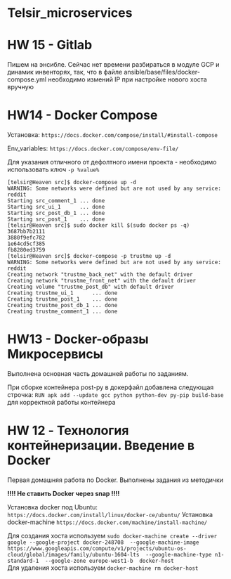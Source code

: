 # Telsir_microservices
# HW 15 - Gitlab

Пишем на энсибле. Сейчас нет времени разбираться в модуле GCP и динамик инвенторях, так, что в файле ansible/base/files/docker-compose.yml необходимо измений IP при настройке нового хоста вручную 


# HW14 - Docker Compose

Установка: `https://docs.docker.com/compose/install/#install-compose`

Env_variables: `https://docs.docker.com/compose/env-file/`

Для указания отличного от дефолтного имени проекта - необходимо использовать ключ `-p %value%`

    [telsir@Heaven src]$ docker-compose up -d
    WARNING: Some networks were defined but are not used by any service: reddit
    Starting src_comment_1 ... done
    Starting src_ui_1      ... done
    Starting src_post_db_1 ... done
    Starting src_post_1    ... done
    [telsir@Heaven src]$ sudo docker kill $(sudo docker ps -q)
    3687bb7b2111
    3880f9efc782
    1e64cd5cf385
    fb8280ed3759
    [telsir@Heaven src]$ docker-compose -p trustme up -d
    WARNING: Some networks were defined but are not used by any service: reddit
    Creating network "trustme_back_net" with the default driver
    Creating network "trustme_front_net" with the default driver
    Creating volume "trustme_post_db" with default driver
    Creating trustme_ui_1      ... done
    Creating trustme_post_1    ... done
    Creating trustme_post_db_1 ... done
    Creating trustme_comment_1 ... done



# HW13 - Docker-образы Микросервисы

Выполнена основная часть домашней работы по заданиям. 

При сборке контейнера post-py в докерфайл добавлена следующая строчка: `RUN apk add --update gcc python python-dev py-pip build-base` для корректной работы контейнера


# HW 12 - Технология контейнеризации. Введение в Docker

Первая домашняя работа по Docker. Выполнены задания из методички

**!!!! Не ставить Docker через snap !!!!**

Установка docker под Ubuntu: `https://docs.docker.com/install/linux/docker-ce/ubuntu/`
Установка docker-machine `https://docs.docker.com/machine/install-machine/`

Для создания хоста используем `sudo docker-machine create --driver google --google-project docker-248708  --google-machine-image https://www.googleapis.com/compute/v1/projects/ubuntu-os-cloud/global/images/family/ubuntu-1604-lts  --google-machine-type n1-standard-1  --google-zone europe-west1-b  docker-host` \
Для удаления хоста используем `docker-machine rm docker-host`
